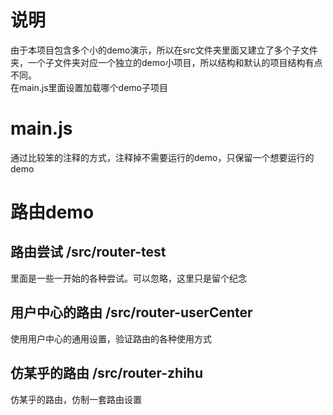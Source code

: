 # 说明
由于本项目包含多个小的demo演示，所以在src文件夹里面又建立了多个子文件夹，一个子文件夹对应一个独立的demo小项目，所以结构和默认的项目结构有点不同。  
在main.js里面设置加载哪个demo子项目

# main.js
通过比较笨的注释的方式，注释掉不需要运行的demo，只保留一个想要运行的demo

# 路由demo

## 路由尝试 /src/router-test 
里面是一些一开始的各种尝试。可以忽略，这里只是留个纪念

## 用户中心的路由 /src/router-userCenter
使用用户中心的通用设置，验证路由的各种使用方式

## 仿某乎的路由 /src/router-zhihu
仿某乎的路由，仿制一套路由设置


